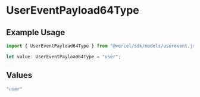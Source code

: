 # UserEventPayload64Type

## Example Usage

```typescript
import { UserEventPayload64Type } from "@vercel/sdk/models/userevent.js";

let value: UserEventPayload64Type = "user";
```

## Values

```typescript
"user"
```